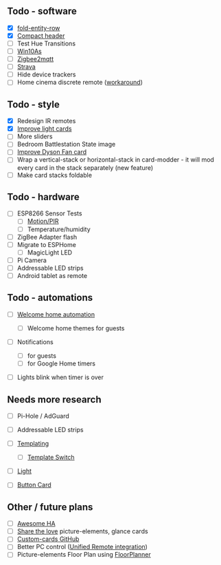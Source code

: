 ## Todo - software

- [X] [fold-entity-row](https://github.com/thomasloven/lovelace-fold-entity-row)
- [X] [Compact header](https://github.com/maykar/compact-custom-header)
- [ ] Test Hue Transitions
- [ ] [Win10As](https://github.com/KjetilSv/Win10As)
- [ ] [Zigbee2mqtt](https://www.zigbee2mqtt.io/getting_started/running_zigbee2mqtt.html)
- [ ] [Strava](https://community.home-assistant.io/t/strava-sensors/5506)
- [ ] Hide device trackers
- [ ] Home cinema discrete remote ([workaround](https://community.home-assistant.io/t/broadlink-rm-mini-3-code-database-samsung-tv-hdmi-selection/15612/93))

## Todo - style

- [X] Redesign IR remotes
- [X] [Improve light cards](https://github.com/thomasloven/lovelace-fold-entity-row)
- [ ] More sliders
- [ ] Bedroom Battlestation State image
- [ ] [Improve Dyson Fan card](https://community.home-assistant.io/t/wifi-dyson-pure-cool-link-full-setup/40332)
- [ ] Wrap a vertical-stack or horizontal-stack in card-modder - it will mod every card in the stack separately (new feature)
- [ ] Make card stacks foldable

## Todo - hardware

- [ ] ESP8266 Sensor Tests
  - [ ] [Motion/PIR](https://esphome.io/cookbook/pir.html)
  - [ ] Temperature/humidity
- [ ] ZigBee Adapter flash
- [ ] Migrate to ESPHome
  - [ ] MagicLight LED
- [ ] Pi Camera
- [ ] Addressable LED strips
- [ ] Android tablet as remote

## Todo - automations

- [ ] [Welcome home automation](https://www.reddit.com/r/homeassistant/comments/bi2klv/playing_specific_song_via_spotify_on_alexa/)
  - [ ] Welcome home themes for guests
- [ ] Notifications
  - [ ] for guests
  - [ ] for Google Home timers
- [ ] Lights blink when timer is over


## Needs more research

- [ ] Pi-Hole / AdGuard
- [ ] Addressable LED strips
- [ ] [Templating](https://www.home-assistant.io/docs/configuration/templating/)
  - [ ] [Template Switch](https://www.home-assistant.io/components/switch.template/)
- [ ] [Light](https://www.home-assistant.io/components/light/)
- [ ] [Button Card](https://github.com/custom-cards/button-card)


## Other / future plans
- [ ] [Awesome HA](https://www.awesome-ha.com/)
- [ ] [Share the love](https://sharethelove.io/) picture-elements, glance cards
- [ ] [Custom-cards GitHub](https://github.com/custom-cards)
- [ ] Better PC control ([Unified Remote integration](https://community.home-assistant.io/t/unified-remote-as-remote-control-for-home-assistant/1919))
- [ ] Picture-elements Floor Plan using [FloorPlanner](https://floorplanner.com/)
